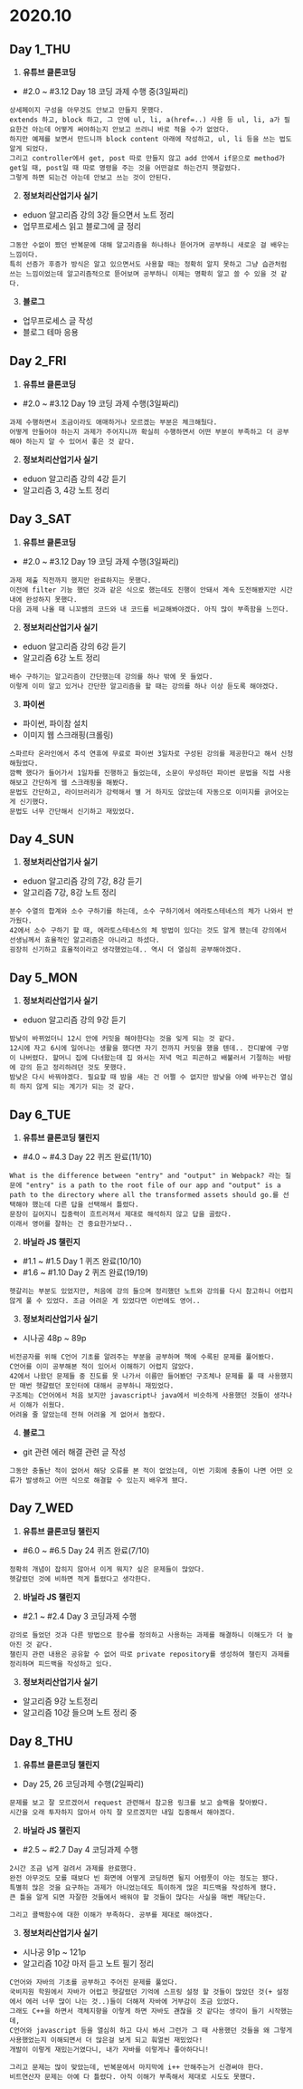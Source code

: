 # 2020.10  

## Day 1_THU  
1. __유튜브 클론코딩__  
- #2.0 ~ #3.12 Day 18 코딩 과제 수행 중(3일짜리)  
```
상세페이지 구성을 아무것도 안보고 만들지 못했다.
extends 하고, block 하고, 그 안에 ul, li, a(href=..) 사용 등 ul, li, a가 필요한건 아는데 어떻게 써야하는지 안보고 쓰려니 바로 적을 수가 없었다.
하지만 예제를 보면서 만드니까 block content 아래에 작성하고, ul, li 등을 쓰는 법도 알게 되었다.
그리고 controller에서 get, post 따로 만들지 않고 add 안에서 if문으로 method가 get일 때, post일 때 따로 명령을 주는 것을 어떤걸로 하는건지 헷갈렸다.
그렇게 하면 되는건 아는데 안보고 쓰는 것이 안된다.
```

2. __정보처리산업기사 실기__  
- eduon 알고리즘 강의 3강 들으면서 노트 정리  
- 업무프로세스 읽고 블로그에 글 정리  
```
그동안 수없이 짰던 반복문에 대해 알고리즘을 하나하나 뜯어가며 공부하니 새로운 걸 배우는 느낌이다.
특히 선증가 후증가 방식은 알고 있으면서도 사용할 때는 정확히 알지 못하고 그냥 습관처럼 쓰는 느낌이었는데 알고리즘적으로 뜯어보며 공부하니 이제는 명확히 알고 쓸 수 있을 것 같다.
```

3. __블로그__  
- 업무프로세스 글 작성
- 블로그 테마 응용  

## Day 2_FRI  
1. __유튜브 클론코딩__  
- #2.0 ~ #3.12 Day 19 코딩 과제 수행(3일짜리)  
```
과제 수행하면서 조금이라도 애매하거나 모르겠는 부분은 체크해뒀다.
어떻게 만들어야 하는지 과제가 주어지니까 확실히 수행하면서 어떤 부분이 부족하고 더 공부해야 하는지 알 수 있어서 좋은 것 같다.
```

2. __정보처리산업기사 실기__  
- eduon 알고리즘 강의 4강 듣기  
- 알고리즘 3, 4강 노트 정리  

## Day 3_SAT
1. __유튜브 클론코딩__  
- #2.0 ~ #3.12 Day 19 코딩 과제 수행(3일짜리)  
```
과제 제출 직전까지 했지만 완료하지는 못했다.
이전에 filter 기능 했던 것과 같은 식으로 했는데도 진행이 안돼서 계속 도전해봤지만 시간 내에 완성하지 못했다.
다음 과제 나올 때 니꼬쌤의 코드와 내 코드를 비교해봐야겠다. 아직 많이 부족함을 느낀다.
```

2. __정보처리산업기사 실기__  
- eduon 알고리즘 강의 6강 듣기  
- 알고리즘 6강 노트 정리  
```
배수 구하기는 알고리즘이 간단했는데 강의를 하나 밖에 못 들었다.
이렇게 이미 알고 있거나 간단한 알고리즘을 할 때는 강의를 하나 이상 듣도록 해야겠다.
```

3. __파이썬__  
- 파이썬, 파이참 설치  
- 이미지 웹 스크래핑(크롤링)  
```
스파르타 온라인에서 추석 연휴에 무료로 파이썬 3일차로 구성된 강의를 제공한다고 해서 신청해뒀었다.
깜빡 했다가 들어가서 1일차를 진행하고 들었는데, 소문이 무성하던 파이썬 문법을 직접 사용해보고 간단하게 웹 스크래핑을 해봤다.
문법도 간단하고, 라이브러리가 강력해서 별 거 하지도 않았는데 자동으로 이미지를 긁어오는게 신기했다.
문법도 너무 간단해서 신기하고 재밌었다.
```

## Day 4_SUN  
1. __정보처리산업기사 실기__  
- eduon 알고리즘 강의 7강, 8강 듣기  
- 알고리즘 7강, 8강 노트 정리  
```
분수 수열의 합계와 소수 구하기를 하는데, 소수 구하기에서 에라토스테네스의 체가 나와서 반가웠다.
42에서 소수 구하기 할 때, 에라토스테네스의 체 방법이 있다는 것도 알게 됐는데 강의에서 선생님께서 효율적인 알고리즘은 아니라고 하셨다.
굉장히 신기하고 효율적이라고 생각했었는데.. 역시 더 열심히 공부해야겠다.
```

## Day 5_MON  
1. __정보처리산업기사 실기__  
- eduon 알고리즘 강의 9강 듣기  

```
밤낮이 바뀌었더니 12시 안에 커밋을 해야한다는 것을 잊게 되는 것 같다.
12시에 자고 6시에 일어나는 생활을 했다면 자기 전까지 커밋을 했을 텐데.. 잔디밭에 구멍이 나버렸다. 할머니 집에 다녀왔는데 집 와서는 저녁 먹고 피곤하고 배불러서 기절하는 바람에 강의 듣고 정리하려던 것도 못했다. 
밤낮은 다시 바꿔야겠다. 필요할 때 밤을 새는 건 어쩔 수 없지만 밤낮을 아예 바꾸는건 열심히 하지 않게 되는 계기가 되는 것 같다.
```

## Day 6_TUE
1. __유튜브 클론코딩 챌린지__  
- #4.0 ~ #4.3 Day 22 퀴즈 완료(11/10)

```
What is the difference between "entry" and "output" in Webpack? 라는 질문에 "entry" is a path to the root file of our app and "output" is a path to the directory where all the transformed assets should go.를 선택해야 했는데 다른 답을 선택해서 틀렸다.
문장이 길어지니 집중력이 흐트러져서 제대로 해석하지 않고 답을 골랐다.
이래서 영어를 잘하는 건 중요한가보다..
```

2. __바닐라 JS 챌린지__  
- #1.1 ~ #1.5 Day 1 퀴즈 완료(10/10)  
- #1.6 ~ #1.10 Day 2 퀴즈 완료(19/19)  
```
헷갈리는 부분도 있었지만, 처음에 강의 들으며 정리했던 노트와 강의를 다시 참고하니 어렵지 않게 풀 수 있었다. 조금 어려운 게 있었다면 이번에도 영어..
```

3. __정보처리산업기사 실기__  
- 시나공 48p ~ 89p  
```
비전공자를 위해 C언어 기초를 알려주는 부분을 공부하며 책에 수록된 문제를 풀어봤다. 
C언어를 이미 공부해본 적이 있어서 이해하기 어렵지 않았다. 
42에서 나왔던 문제들 중 진도를 못 나가서 이름만 들어봤던 구조체나 문제를 풀 때 사용했지만 매번 헷갈렸던 포인터에 대해서 공부하니 재밌었다. 
구조체는 C언어에서 처음 보지만 javascript나 java에서 비슷하게 사용했던 것들이 생각나서 이해가 쉬웠다. 
어려울 줄 알았는데 전혀 어려울 게 없어서 놀랐다.
```

4. __블로그__  
- git 관련 에러 해결 관련 글 작성  
```
그동안 충돌난 적이 없어서 해당 오류를 본 적이 없었는데, 이번 기회에 충돌이 나면 어떤 오류가 발생하고 어떤 식으로 해결할 수 있는지 배우게 됐다.
```

## Day 7_WED  
1. __유튜브 클론코딩 챌린지__  
- #6.0 ~ #6.5 Day 24 퀴즈 완료(7/10)  
```
정확히 개념이 잡히지 않아서 이게 뭐지? 싶은 문제들이 많았다.
헷갈렸던 것에 비하면 적게 틀렸다고 생각한다.
```

2. __바닐라 JS 챌린지__  
- #2.1 ~ #2.4 Day 3 코딩과제 수행  
```
강의로 들었던 것과 다른 방법으로 함수를 정의하고 사용하는 과제를 해결하니 이해도가 더 높아진 것 같다. 
챌린지 관련 내용은 공유할 수 없어 따로 private repository를 생성하여 챌린지 과제를 정리하며 피드백을 작성하고 있다.
```

3. __정보처리산업기사 실기__  
- 알고리즘 9강 노트정리  
- 알고리즘 10강 들으며 노트 정리 중  

## Day 8_THU  
1. __유튜브 클론코딩 챌린지__  
- Day 25, 26 코딩과제 수행(2일짜리)
```
문제를 보고 잘 모르겠어서 request 관련해서 참고용 링크를 보고 슬랙을 찾아봤다.
시간을 오래 투자하지 않아서 아직 잘 모르겠지만 내일 집중해서 해야겠다.
```

2. __바닐라 JS 챌린지__  
- #2.5 ~ #2.7 Day 4 코딩과제 수행  
```
2시간 조금 넘게 걸려서 과제를 완료했다.
완전 아무것도 모를 때보다 빈 화면에 어떻게 코딩하면 될지 어렴풋이 아는 정도는 됐다.
특별히 많은 것을 요구하는 과제가 아니었는데도 특이하게 많은 피드백을 작성하게 됐다.
큰 틀을 알게 되면 자잘한 것들에서 배워야 할 것들이 많다는 사실을 매번 깨닫는다.

그리고 콜백함수에 대한 이해가 부족하다. 공부를 제대로 해야겠다.
```

3. __정보처리산업기사 실기__  
- 시나공 91p ~ 121p
- 알고리즘 10강 마저 듣고 노트 필기 정리
```
C언어와 자바의 기초를 공부하고 주어진 문제를 풀었다.
국비지원 학원에서 자바가 어렵고 헷갈렸던 기억에 스프링 설정 할 것들이 많았던 것(+ 설정에서 에러 너무 많이 나는 것..)들이 더해져 자바에 거부감이 조금 있었다.
그래도 C++을 하면서 객체지향을 이렇게 하면 자바도 괜찮을 것 같다는 생각이 들기 시작했는데,
C언어와 javascript 등을 열심히 하고 다시 봐서 그런가 그 때 사용했던 것들을 왜 그렇게 사용했었는지 이해되면서 더 많은걸 보게 되고 훠얼씬 재밌었다!
개발이 이렇게 재밌는거였다니, 내가 자바를 이렇게나 좋아하다니!

그리고 문제는 많이 맞았는데, 반복문에서 마지막에 i++ 안해주는거 신경써야 한다.
비트연산자 문제는 아예 다 틀렸다. 아직 이해가 부족해서 제대로 시도도 못했다.
```
